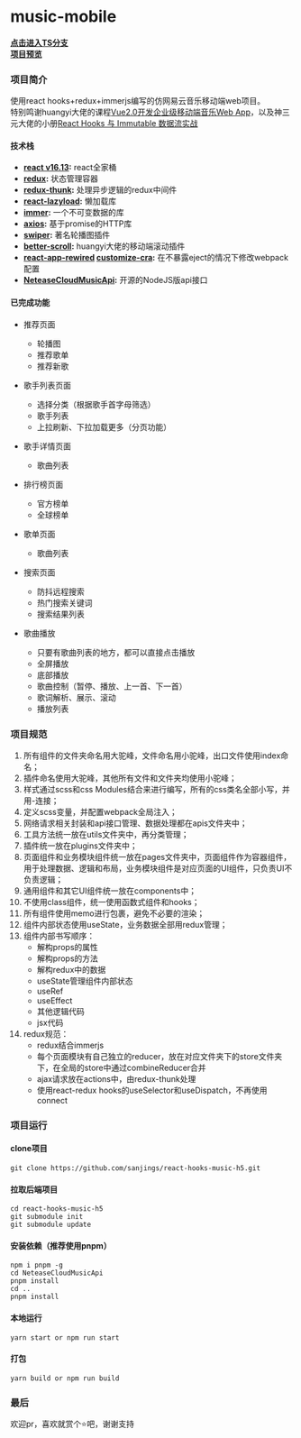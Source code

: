 # music-mobile

**[点击进入TS分支](https://github.com/sanjings/react-hooks-ts-music)**  
**[项目预览](http://music.sanjings.com)**

### 项目简介
使用react hooks+redux+immerjs编写的仿网易云音乐移动端web项目。  
特别鸣谢huangyi大佬的课程[Vue2.0开发企业级移动端音乐Web App](https://coding.imooc.com/learn/list/107.html)，以及神三元大佬的小册[React Hooks 与 Immutable 数据流实战](https://juejin.im/book/6844733816460804104)

#### 技术栈
- **[react v16.13](https://github.com/facebook/react):**  react全家桶
- **[redux](https://github.com/reduxjs/redux):**  状态管理容器
- **[redux-thunk](https://github.com/reduxjs/redux-thunk):**  处理异步逻辑的redux中间件
- **[react-lazyload](https://github.com/twobin/react-lazyload):**  懒加载库 
- **[immer](https://github.com/immerjs/immer):**  一个不可变数据的库 
- **[axios](https://github.com/axios/axios):**  基于promise的HTTP库
- **[swiper](https://github.com/nolimits4web/swiper):** 著名轮播图插件 
- **[better-scroll](https://github.com/ustbhuangyi/better-scroll):**  huangyi大佬的移动端滚动插件
- **[react-app-rewired](https://github.com/timarney/react-app-rewired)  [customize-cra](https://github.com/arackaf/customize-cra):**  在不暴露eject的情况下修改webpack配置 
- **[NeteaseCloudMusicApi](https://github.com/Binaryify/NeteaseCloudMusicApi):**  开源的NodeJS版api接口  

#### 已完成功能
  - 推荐页面
    - 轮播图
    - 推荐歌单
    - 推荐新歌

  - 歌手列表页面
    - 选择分类（根据歌手首字母筛选）
    - 歌手列表
    - 上拉刷新、下拉加载更多（分页功能）

  - 歌手详情页面
    - 歌曲列表

  - 排行榜页面
    - 官方榜单
    - 全球榜单

  - 歌单页面
    - 歌曲列表

  - 搜索页面
    - 防抖远程搜索
    - 热门搜索关键词
    - 搜索结果列表

  - 歌曲播放
    - 只要有歌曲列表的地方，都可以直接点击播放
    - 全屏播放
    - 底部播放
    - 歌曲控制（暂停、播放、上一首、下一首）
    - 歌词解析、展示、滚动
    - 播放列表
    
### 项目规范
1. 所有组件的文件夹命名用大驼峰，文件命名用小驼峰，出口文件使用index命名；
2. 插件命名使用大驼峰，其他所有文件和文件夹均使用小驼峰；
3. 样式通过scss和css Modules结合来进行编写，所有的css类名全部小写，并用-连接；
4. 定义scss变量，并配置webpack全局注入；
5. 网络请求相关封装和api接口管理、数据处理都在apis文件夹中；
6. 工具方法统一放在utils文件夹中，再分类管理；
7. 插件统一放在plugins文件夹中；
8. 页面组件和业务模块组件统一放在pages文件夹中，页面组件作为容器组件，用于处理数据、逻辑和布局，业务模块组件是对应页面的UI组件，只负责UI不负责逻辑；
9. 通用组件和其它UI组件统一放在components中；
10. 不使用class组件，统一使用函数式组件和hooks；  
11. 所有组件使用memo进行包裹，避免不必要的渲染；
12. 组件内部状态使用useState，业务数据全部用redux管理；  
13. 组件内部书写顺序：
    - 解构props的属性
    - 解构props的方法
    - 解构redux中的数据
    - useState管理组件内部状态
    - useRef
    - useEffect
    - 其他逻辑代码
    - jsx代码
14. redux规范：
    - redux结合immerjs
    - 每个页面模块有自己独立的reducer，放在对应文件夹下的store文件夹下，在全局的store中通过combineReducer合并
    - ajax请求放在actions中，由redux-thunk处理
    - 使用react-redux hooks的useSelector和useDispatch，不再使用connect
    
### 项目运行
#### clone项目
```
git clone https://github.com/sanjings/react-hooks-music-h5.git
```
#### 拉取后端项目
```
cd react-hooks-music-h5
git submodule init
git submodule update
```
#### 安装依赖（推荐使用pnpm）
```
npm i pnpm -g
cd NeteaseCloudMusicApi
pnpm install
cd ..
pnpm install
```


#### 本地运行
```
yarn start or npm run start
```
#### 打包
```
yarn build or npm run build
```

### 最后
欢迎pr，喜欢就赏个⭐吧，谢谢支持
